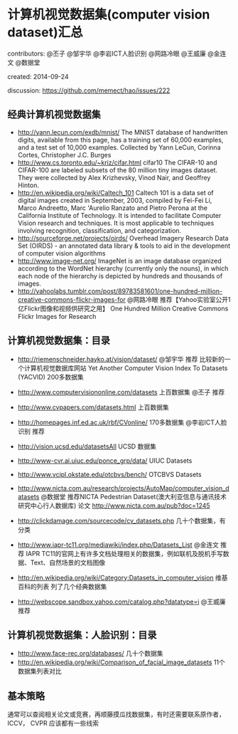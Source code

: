 # 计算机视觉数据集(computer vision dataset)汇总
contributors: @丕子 @邹宇华 @李岩ICT人脸识别 @网路冷眼 @王威廉 @金连文 @数据堂

created: 2014-09-24

discussion: https://github.com/memect/hao/issues/222

## 经典计算机视觉数据集
* http://yann.lecun.com/exdb/mnist/ The MNIST database of handwritten digits, available from this page, has a training set of 60,000 examples, and a test set of 10,000 examples. Collected by Yann LeCun, Corinna Cortes, Christopher J.C. Burges
* http://www.cs.toronto.edu/~kriz/cifar.html cifar10 The CIFAR-10 and CIFAR-100 are labeled subsets of the 80 million tiny images dataset. They were collected by Alex Krizhevsky, Vinod Nair, and Geoffrey Hinton. 
* http://en.wikipedia.org/wiki/Caltech_101 Caltech 101 is a data set of digital images created in September, 2003, compiled by Fei-Fei Li, Marco Andreetto, Marc 'Aurelio Ranzato and Pietro Perona at the California Institute of Technology. It is intended to facilitate Computer Vision research and techniques. It is most applicable to techniques involving recognition, classification, and categorization. 
* http://sourceforge.net/projects/oirds/ Overhead Imagery Research Data Set (OIRDS) - an annotated data library & tools to aid in the development of computer vision algorithms
* http://www.image-net.org/ ImageNet is an image database organized according to the WordNet hierarchy (currently only the nouns), in which each node of the hierarchy is depicted by hundreds and thousands of images. 
* http://yahoolabs.tumblr.com/post/89783581601/one-hundred-million-creative-commons-flickr-images-for @网路冷眼 推荐【Yahoo实验室公开1亿Flickr图像和视频供研究之用】 One Hundred Million Creative Commons Flickr Images for Research

## 计算机视觉数据集：目录
* http://riemenschneider.hayko.at/vision/dataset/ @邹宇华 推荐 比较新的一个计算机视觉数据库网站 Yet Another Computer Vision Index To Datasets (YACVID) 200多数据集 
* http://www.computervisiononline.com/datasets 上百数据集  @丕子 推荐
* http://www.cvpapers.com/datasets.html 上百数据集
* http://homepages.inf.ed.ac.uk/rbf/CVonline/  170多数据集 @李岩ICT人脸识别 推荐 

* http://vision.ucsd.edu/datasetsAll  UCSD 数据集
* http://www-cvr.ai.uiuc.edu/ponce_grp/data/ UIUC Datasets
* http://www.vcipl.okstate.edu/otcbvs/bench/ OTCBVS Datasets
* http://www.nicta.com.au/research/projects/AutoMap/computer_vision_datasets  @数据堂  推荐NICTA Pedestrian Dataset(澳大利亚信息与通讯技术研究中心行人数据库) 论文 http://www.nicta.com.au/pub?doc=1245
* http://clickdamage.com/sourcecode/cv_datasets.php 几十个数据集，有分类
* http://www.iapr-tc11.org/mediawiki/index.php/Datasets_List @金连文 推荐 IAPR TC11的官网上有许多文档处理相关的数据集，例如联机及脱机手写数据、Text、自然场景的文档图像
* http://en.wikipedia.org/wiki/Category:Datasets_in_computer_vision 维基百科的列表 列了几个经典数据集
* http://webscope.sandbox.yahoo.com/catalog.php?datatype=i  @王威廉 推荐


## 计算机视觉数据集：人脸识别：目录
* http://www.face-rec.org/databases/  几十个数据集
* http://en.wikipedia.org/wiki/Comparison_of_facial_image_datasets  11个数据集列表对比

## 基本策略
通常可以查阅相关论文或竞赛，再顺藤摸瓜找数据集，有时还需要联系原作者， ICCV， CVPR 应该都有一些线索
